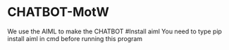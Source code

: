 # CHATBOT-MotW
We use the AIML to make the CHATBOT
#Install aiml
You need to type pip install aiml in cmd before running this program
